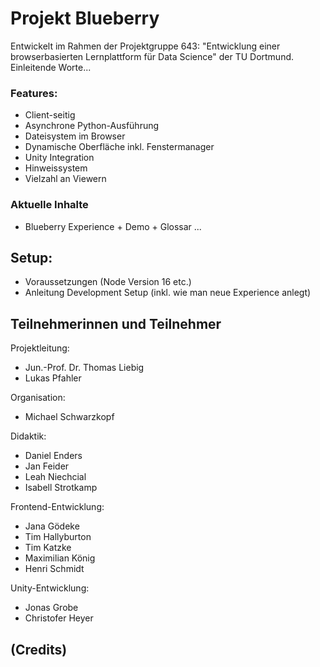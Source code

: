 # Projekt Blueberry

Entwickelt im Rahmen der Projektgruppe 643: 
"Entwicklung einer browserbasierten Lernplattform für Data Science" der TU Dortmund.  
Einleitende Worte...

### Features:
- Client-seitig
- Asynchrone Python-Ausführung
- Dateisystem im Browser
- Dynamische Oberfläche inkl. Fenstermanager
- Unity Integration
- Hinweissystem
- Vielzahl an Viewern

### Aktuelle Inhalte
- Blueberry Experience + Demo + Glossar ...

## Setup:
  - Voraussetzungen (Node Version 16 etc.)
  - Anleitung Development Setup (inkl. wie man neue Experience anlegt)

 
## Teilnehmerinnen und Teilnehmer
Projektleitung: 
  - Jun.-Prof. Dr. Thomas Liebig
  - Lukas Pfahler  

Organisation:
  - Michael Schwarzkopf

Didaktik: 
  - Daniel Enders
  - Jan Feider
  - Leah Niechcial
  - Isabell Strotkamp

Frontend-Entwicklung: 
  - Jana Gödeke
  - Tim Hallyburton
  - Tim Katzke
  - Maximilian König
  - Henri Schmidt
  
Unity-Entwicklung:
  - Jonas Grobe
  - Christofer Heyer 

## (Credits)  